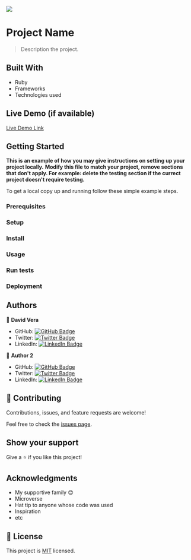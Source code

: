 ![](https://img.shields.io/badge/Microverse-blueviolet)

# Project Name

> Description the project.


## Built With

- Ruby
- Frameworks
- Technologies used

## Live Demo (if available)

[Live Demo Link](https://livedemo.com)


## Getting Started

**This is an example of how you may give instructions on setting up your project locally.**
**Modify this file to match your project, remove sections that don't apply. For example: delete the testing section if the currect project doesn't require testing.**


To get a local copy up and running follow these simple example steps.

### Prerequisites

### Setup

### Install

### Usage

### Run tests

### Deployment



## Authors

👤 **David Vera**

- GitHub: [![GitHub Badge](https://img.shields.io/badge/-indigodavid-white?logo=GitHub&logoColor=181717&style=plastic)](https://github.com/indigodavid)
- Twitter: [![Twitter Badge](https://img.shields.io/badge/-indigo1987-white?logo=Twitter&logoColor=1DA1F2&style=plastic)](https://twitter.com/indigo1987)
- LinkedIn: [![LinkedIn Badge](https://img.shields.io/badge/-davidveracastillo-white?logo=LinkedIn&logoColor=1DA1F2&style=plastic)](https://linkedin.com/in/david-vera-castillo-001b5756/)

👤 **Author 2**

- GitHub: [![GitHub Badge](https://img.shields.io/badge/-author2-white?logo=GitHub&logoColor=181717&style=plastic)](https://github.com/author2)
- Twitter: [![Twitter Badge](https://img.shields.io/badge/-author2-white?logo=Twitter&logoColor=1DA1F2&style=plastic)](https://twitter.com/author2)
- LinkedIn: [![LinkedIn Badge](https://img.shields.io/badge/-author2-white?logo=LinkedIn&logoColor=1DA1F2&style=plastic)](https://linkedin.com/in/author2/)

## 🤝 Contributing

Contributions, issues, and feature requests are welcome!

Feel free to check the [issues page](../../issues/).

## Show your support

Give a ⭐️ if you like this project!

## Acknowledgments

- My supportive family 😊
- Microverse
- Hat tip to anyone whose code was used
- Inspiration
- etc

## 📝 License

This project is [MIT](./LICENSE) licensed.


